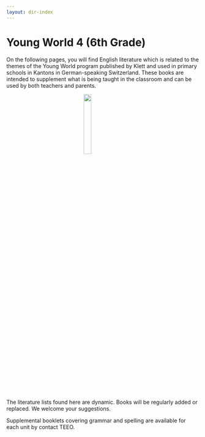 ```yaml
---
layout: dir-index
---
```


# Young World 4 (6th Grade)

On the following pages, you will find English literature which is related to the themes of the Young World program published by Klett and used in primary schools in Kantons in German-speaking Switzerland. These books are intended to supplement what is being taught in the classroom and can be used by both teachers and parents.

<img src="https://i.imgur.com/ZBUJicZ.png" width="20%" style="display:block;margin-left:auto;margin-right:auto;" />

The literature lists found here are dynamic. Books will be regularly added or replaced. We welcome your suggestions.

Supplemental booklets covering grammar and spelling are available for each unit by contact TEEO.
<!--stackedit_data:
eyJoaXN0b3J5IjpbNzU2MjQ2NTQxLC0zMzMyOTY1NzIsLTM2OT
k3NjkyOSwtNTMxNDc0ODY3LDMzMDY3OTMzM119
-->